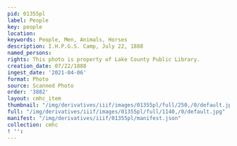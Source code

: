 ```yaml
---
pid: 01355pl
label: People
key: people
location: 
keywords: People, Men, Animals, Horses
description: I.H.P.G.S. Camp, July 22, 1888
named_persons: 
rights: This photo is property of Lake County Public Library.
creation_date: 07/22/1888
ingest_date: '2021-04-06'
format: Photo
source: Scanned Photo
order: '3882'
layout: cmhc_item
thumbnail: "/img/derivatives/iiif/images/01355pl/full/250,/0/default.jpg"
full: "/img/derivatives/iiif/images/01355pl/full/1140,/0/default.jpg"
manifest: "/img/derivatives/iiif/01355pl/manifest.json"
collection: cmhc
! '': 
---
```


